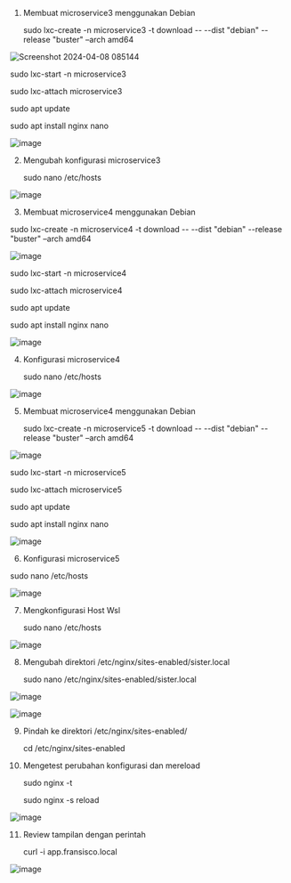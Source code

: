 1. Membuat microservice3 menggunakan Debian

   sudo lxc-create -n microservice3 -t download -- --dist "debian" --release "buster" –arch amd64

![Screenshot 2024-04-08 085144](https://github.com/FransiscoWhy/Sistem-Terdistribusi/assets/141225950/5fc41f2f-7193-4914-8449-071559b14d08)

   sudo lxc-start -n microservice3

   sudo lxc-attach microservice3

   sudo apt update

   sudo apt install nginx nano

![image](https://github.com/FransiscoWhy/Sistem-Terdistribusi/assets/141225950/aaec64e3-18a6-4779-8a1a-8d00d34a29c0)

2. Mengubah konfigurasi microservice3

   sudo nano /etc/hosts

![image](https://github.com/FransiscoWhy/Sistem-Terdistribusi/assets/141225950/6833b4d6-75a3-4bc9-9605-0fb2c3d890af)

3. Membuat microservice4 menggunakan Debian

  sudo lxc-create -n microservice4 -t download -- --dist "debian" --release "buster" –arch amd64

![image](https://github.com/FransiscoWhy/Sistem-Terdistribusi/assets/141225950/108d6f48-bcaf-47d9-89e7-d922d5912f8b)

  sudo lxc-start -n microservice4
  
  sudo lxc-attach microservice4
  
  sudo apt update
  
  sudo apt install nginx nano

![image](https://github.com/FransiscoWhy/Sistem-Terdistribusi/assets/141225950/dc1167aa-5e0f-4f6f-9256-fd3d68d30593)

4. Konfigurasi microservice4

   sudo nano /etc/hosts

![image](https://github.com/FransiscoWhy/Sistem-Terdistribusi/assets/141225950/402bd8b7-e5ff-495b-b217-96c83883d9ca)

5. Membuat microservice4 menggunakan Debian

   sudo lxc-create -n microservice5 -t download -- --dist "debian" --release "buster" –arch amd64

![image](https://github.com/FransiscoWhy/Sistem-Terdistribusi/assets/141225950/1f4d47fe-f43f-4c47-b929-4e455b4a45db)

sudo lxc-start -n microservice5

sudo lxc-attach microservice5

sudo apt update

sudo apt install nginx nano

![image](https://github.com/FransiscoWhy/Sistem-Terdistribusi/assets/141225950/db254008-99db-4c2d-9909-6c5eb398c7f1)

6. Konfigurasi microservice5

sudo nano /etc/hosts

![image](https://github.com/FransiscoWhy/Sistem-Terdistribusi/assets/141225950/e1f8b728-f0cc-4d37-a0a5-55713441fb54)

7. Mengkonfigurasi Host Wsl

   sudo nano /etc/hosts

![image](https://github.com/FransiscoWhy/Sistem-Terdistribusi/assets/141225950/02181172-64da-403b-9f76-20b8570297b1)

8. Mengubah direktori /etc/nginx/sites-enabled/sister.local

   sudo nano /etc/nginx/sites-enabled/sister.local

![image](https://github.com/FransiscoWhy/Sistem-Terdistribusi/assets/141225950/bd266f12-45d5-4f9a-a732-19b439e05bb6)



![image](https://github.com/FransiscoWhy/Sistem-Terdistribusi/assets/141225950/cb37f073-1b09-45a7-9d5b-eedce1889613)

9. Pindah ke direktori /etc/nginx/sites-enabled/

   cd /etc/nginx/sites-enabled

10. Mengetest perubahan konfigurasi dan mereload

    sudo nginx -t

    sudo nginx -s reload  

![image](https://github.com/FransiscoWhy/Sistem-Terdistribusi/assets/141225950/f53cc3e7-a46a-40a4-9507-07f49cd780cd)

11. Review tampilan dengan perintah

    curl -i app.fransisco.local

![image](https://github.com/FransiscoWhy/Sistem-Terdistribusi/assets/141225950/69c9ed73-5981-4653-87c9-6e33aeb1d502)

